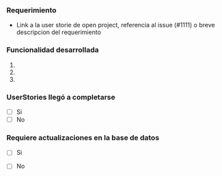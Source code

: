 <!-- El titulo del pull request debe respetar lo siguiente:
- Mencionar el modulo
- Si la funcionalidad a mergear corresponde a una user storie debe ser el mismo titulo
- En caso contrario poner una frase que describa la funcionalidad desarrollada
- PROHIBIDO USAR LA PALABRA FIX!!!
EJ: 'CITAS - Reglas de referencia y contrarreferencia para la carga de solicitudes'
 -->

<!--Asignar Revisor/es: Miembro del equipo responsable de revisar el pull request. -->

### Requerimiento
* Link a la user storie de open project, referencia al issue (#1111) o breve descripcion del requerimiento

### Funcionalidad desarrollada 
<!-- Describir que se desarrollo -->
1. 
2. 
3. 


### UserStories llegó a completarse
<!-- Marca con una X la casilla correcta-->
- [ ] Si
- [ ] No

### Requiere actualizaciones en la base de datos
<!-- Marca con una X la casilla correcta-->
- [ ] Si
- [ ] No


<!-- Agregar captura de pantalla, si fuera relevante  -->

<!-- Código relevante 


  ```
  // TODO: Código que considere importante incorporar.  
  ``` -->
